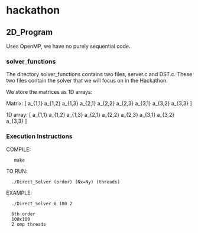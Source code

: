 # hackathon

## 2D_Program

Uses OpenMP, we have no purely sequential code.

### solver_functions

The directory solver_functions contains two files, server.c and DST.c. These two files contain the solver that we will focus on in the Hackathon.

We store the matrices as 1D arrays:

Matrix:
[ a_{1,1}  a_{1,2}  a_{1,3}
  a_{2,1}  a_{2,2}  a_{2,3}
  a_{3,1}  a_{3,2}  a_{3,3} ]
  
  1D array:
  [ a_{1,1}  a_{1,2}  a_{1,3} a_{2,1}  a_{2,2}  a_{2,3} a_{3,1}  a_{3,2}  a_{3,3} ]
  
  
  ### Execution Instructions
  
  COMPILE:
  
       make
        
  TO RUN:

      ./Direct_Solver (order) (Nx=Ny) (threads)

  EXAMPLE:

      ./Direct_Solver 6 100 2

      6th order
      100x100 
      2 omp threads
